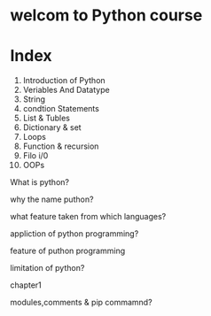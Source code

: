 # welcom to Python course 

# Index
1) Introduction of Python
2) Veriables And Datatype
3) String 
4) condtion Statements
5) List & Tubles
6) Dictionary & set
7) Loops
8) Function & recursion
9) Filo i/0
10) OOPs

What is python?



why the name puthon?





what feature taken from which languages?



appliction of python programming?



feature of puthon programming


limitation of python?




chapter1

modules,comments & pip commamnd?


